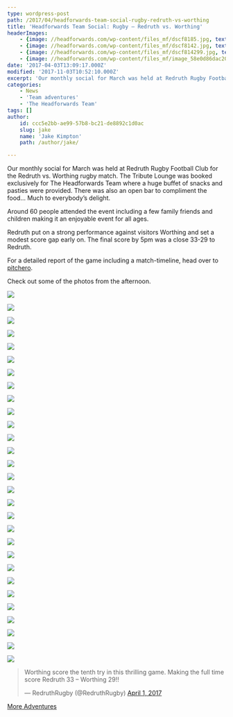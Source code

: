 ```yaml
---
type: wordpress-post
path: /2017/04/headforwards-team-social-rugby-redruth-vs-worthing
title: 'Headforwards Team Social: Rugby – Redruth vs. Worthing'
headerImages:
    - {image: //headforwards.com/wp-content/files_mf/dscf8185.jpg, text: 'Headforwards Team Social: Rugby – Redruth vs. Worthing'}
    - {image: //headforwards.com/wp-content/files_mf/dscf8142.jpg, text: ""}
    - {image: //headforwards.com/wp-content/files_mf/dscf814299.jpg, text: ""}
    - {image: //headforwards.com/wp-content/files_mf/image_58e0d86dac205.jpg, text: ""}
date: '2017-04-03T13:09:17.000Z'
modified: '2017-11-03T10:52:10.000Z'
excerpt: 'Our monthly social for March was held at Redruth Rugby Football Club for the Redruth vs. Worthing rugby match. The Tribute Lounge was booked exclusively for The Headforwards Team where a huge buffet of snacks and pasties were provided. There was also an open bar to compliment the food… Much to everybody’s delight. Around 60 people …'
categories:
    - News
    - 'Team adventures'
    - 'The Headforwards Team'
tags: []
author:
    id: ccc5e2bb-ae99-57b8-bc21-de8892c1d0ac
    slug: jake
    name: 'Jake Kimpton'
    path: /author/jake/

---
```

Our monthly social for March was held at Redruth Rugby Football Club for the Redruth vs. Worthing rugby match. The Tribute Lounge was booked exclusively for The Headforwards Team where a huge buffet of snacks and pasties were provided. There was also an open bar to compliment the food… Much to everybody’s delight.

Around 60 people attended the event including a few family friends and children making it an enjoyable event for all ages.

Redruth put on a strong performance against visitors Worthing and set a modest score gap early on. The final score by 5pm was a close 33-29 to Redruth.

For a detailed report of the game including a match-timeline, head over to [pitchero](http://www.pitchero.com/clubs/redruth/teams/38088/match-centre/1-2146655).

Check out some of the photos from the afternoon.

<section class="gallery">

![](//headforwards.com/wp-content/uploads/2017/04/DSCF8067.jpg)

![](//headforwards.com/wp-content/uploads/2017/04/DSCF8066.jpg)

![](//headforwards.com/wp-content/uploads/2017/04/IMG_1768.jpg)

![](//headforwards.com/wp-content/uploads/2017/04/DSCF8073.jpg)

![](//headforwards.com/wp-content/uploads/2017/04/DSCF8078.jpg)

![](//headforwards.com/wp-content/uploads/2017/04/DSCF8069.jpg)

![](//headforwards.com/wp-content/uploads/2017/04/DSCF8080.jpg)

![](//headforwards.com/wp-content/uploads/2017/04/DSCF8083.jpg)

![](//headforwards.com/wp-content/uploads/2017/04/DSCF8096.jpg)

![](//headforwards.com/wp-content/uploads/2017/04/DSCF8098.jpg)

![](//headforwards.com/wp-content/uploads/2017/04/DSCF8152.jpg)

![](//headforwards.com/wp-content/uploads/2017/04/DSCF8104.jpg)

![](//headforwards.com/wp-content/uploads/2017/04/DSCF8095.jpg)

![](//headforwards.com/wp-content/uploads/2017/04/DSCF8112.jpg)

![](//headforwards.com/wp-content/uploads/2017/04/DSCF8121.jpg)

![](//headforwards.com/wp-content/uploads/2017/04/DSCF8160.jpg)

![](//headforwards.com/wp-content/uploads/2017/04/DSCF8137.jpg)

![](//headforwards.com/wp-content/uploads/2017/04/DSCF8199.jpg)

![](//headforwards.com/wp-content/uploads/2017/04/DSCF8150.jpg)

![](//headforwards.com/wp-content/uploads/2017/04/DSCF8193.jpg)

![](//headforwards.com/wp-content/uploads/2017/04/DSCF8133.jpg)

![](//headforwards.com/wp-content/uploads/2017/04/DSCF8142.jpg)

![](//headforwards.com/wp-content/uploads/2017/04/DSCF8166.jpg)

![](//headforwards.com/wp-content/uploads/2017/04/DSCF8193-1.jpg)

![](//headforwards.com/wp-content/uploads/2017/04/DSCF8205.jpg)

![](//headforwards.com/wp-content/uploads/2017/04/IMG_1757.jpg)

![](//headforwards.com/wp-content/uploads/2017/04/IMG_1765.jpg)

![](//headforwards.com/wp-content/uploads/2017/04/DSCF8208.jpg)

![](//headforwards.com/wp-content/uploads/2017/04/image_58e0d86dac205.jpg)

</section>

> Worthing score the tenth try in this thrilling game. Making the full time score Redruth 33 – Worthing 29!!
> 
> — RedruthRugby (@RedruthRugby) [April 1, 2017](https://twitter.com/RedruthRugby/status/848198416622641152)

[More Adventures](https://www.headforwards.com/category/team-adventures/)

